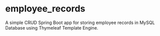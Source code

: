 # employee_records
A simple CRUD Spring Boot app for storing employee records in MySQL Database using Thymeleaf Template Engine.


